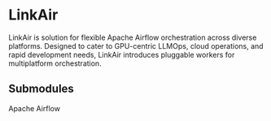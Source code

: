 # LinkAir
LinkAir is solution for flexible Apache Airflow orchestration across diverse platforms. Designed to cater to GPU-centric LLMOps, cloud operations, and rapid development needs, LinkAir introduces pluggable workers for multiplatform orchestration.

## Submodules
Apache Airflow
